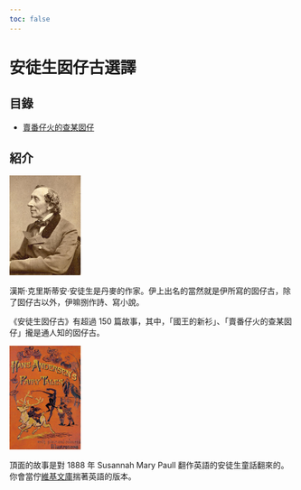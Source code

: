 ```yaml
---
toc: false
---
```


# 安徒生囡仔古選譯

## 目錄

- [賣番仔火的查某囡仔](the_little_match_seller.md)

## 紹介

<img src="images/andersen.jpg" width=25%>

漢斯·克里斯蒂安·安徒生是丹麥的作家。伊上出名的當然就是伊所寫的囡仔古，除了囡仔古以外，伊嘛捌作詩、寫小說。

《安徒生囡仔古》有超過 150 篇故事，其中，「國王的新衫」、「賣番仔火的查某囡仔」攏是通人知的囡仔古。

<img src="images/cover.png" width=25%>

頂面的故事是對 1888 年 Susannah Mary Paull 翻作英語的安徒生童話翻來的。
你會當佇[維基文庫](https://en.wikisource.org/wiki/Hans_Andersen%27s_Fairy_Tales)揣著英語的版本。